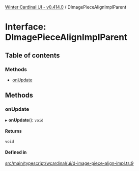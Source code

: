 [Winter Cardinal UI - v0.414.0](../index.md) / DImagePieceAlignImplParent

# Interface: DImagePieceAlignImplParent

## Table of contents

### Methods

- [onUpdate](DImagePieceAlignImplParent.md#onupdate)

## Methods

### onUpdate

▸ **onUpdate**(): `void`

#### Returns

`void`

#### Defined in

[src/main/typescript/wcardinal/ui/d-image-piece-align-impl.ts:9](https://github.com/winter-cardinal/winter-cardinal-ui/blob/v0.414.0/src/main/typescript/wcardinal/ui/d-image-piece-align-impl.ts#L9)

